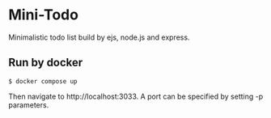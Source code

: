 # Mini-Todo
Minimalistic todo list build by ejs, node.js and express.

## Run by docker
```
$ docker compose up
```
Then navigate to http://localhost:3033. A port can be specified by setting -p parameters.
